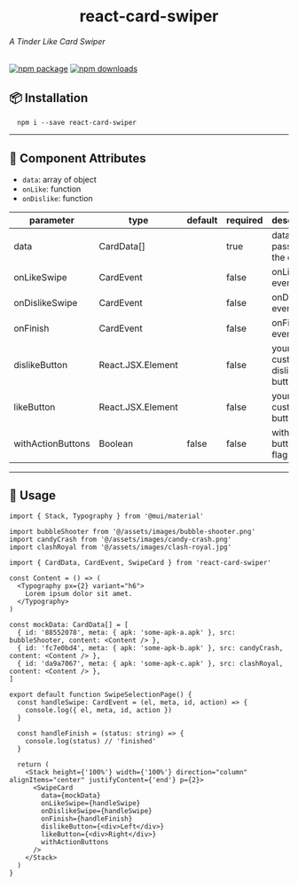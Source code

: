## <h1 align="center">react-card-swiper</h1>

<h6>A Tinder Like Card Swiper</h6>

[![npm package](https://img.shields.io/npm/v/react-card-swiper/latest.svg)](https://www.npmjs.com/package/react-card-swiper)
[![npm downloads](https://img.shields.io/npm/dm/react-card-swiper.svg)](https://www.npmjs.com/package/react-card-swiper)

## 📦 Installation

```shell
  npm i --save react-card-swiper
```

---

## 🔗 Component Attributes

- `data`: array of object
- `onLike`: function
- `onDislike`: function

| parameter         | type              | default | required | description                   |
| ----------------- | ----------------- | ------- | -------- | ----------------------------- |
| data              | CardData[]        |         | true     | data to be passed to the card |
| onLikeSwipe       | CardEvent         |         | false    | onLike event                  |
| onDislikeSwipe    | CardEvent         |         | false    | onDislike event               |
| onFinish          | CardEvent         |         | false    | onFinish event                |
| dislikeButton     | React.JSX.Element |         | false    | your custom dislike button    |
| likeButton        | React.JSX.Element |         | false    | your custom like button       |
| withActionButtons | Boolean           | false   | false    | with action buttons flag      |

---

## 🔨 Usage

```tsx
import { Stack, Typography } from '@mui/material'

import bubbleShooter from '@/assets/images/bubble-shooter.png'
import candyCrash from '@/assets/images/candy-crash.png'
import clashRoyal from '@/assets/images/clash-royal.jpg'

import { CardData, CardEvent, SwipeCard } from 'react-card-swiper'

const Content = () => (
  <Typography px={2} variant="h6">
    Lorem ipsum dolor sit amet.
  </Typography>
)

const mockData: CardData[] = [
  { id: '88552078', meta: { apk: 'some-apk-a.apk' }, src: bubbleShooter, content: <Content /> },
  { id: 'fc7e0bd4', meta: { apk: 'some-apk-b.apk' }, src: candyCrash, content: <Content /> },
  { id: 'da9a7067', meta: { apk: 'some-apk-c.apk' }, src: clashRoyal, content: <Content /> },
]

export default function SwipeSelectionPage() {
  const handleSwipe: CardEvent = (el, meta, id, action) => {
    console.log({ el, meta, id, action })
  }

  const handleFinish = (status: string) => {
    console.log(status) // 'finished'
  }

  return (
    <Stack height={'100%'} width={'100%'} direction="column" alignItems="center" justifyContent={'end'} p={2}>
      <SwipeCard
        data={mockData}
        onLikeSwipe={handleSwipe}
        onDislikeSwipe={handleSwipe}
        onFinish={handleFinish}
        dislikeButton={<div>Left</div>}
        likeButton={<div>Right</div>}
        withActionButtons
      />
    </Stack>
  )
}
```
